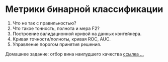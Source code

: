 # Метрики бинарной классификации

1. Что не так с правильностью?
2. Что такое точность, полнота и мера F2?
3. Построение валидационной кривой на данных контейнера.
4. Кривая точности/полноты, кривая ROC, AUC.
5. Управление порогом принятия решения.

Домашнее задание: отбор вина наилудшего качества [ссылка ...](https://classroom.github.com/a/oXS5aEot)

